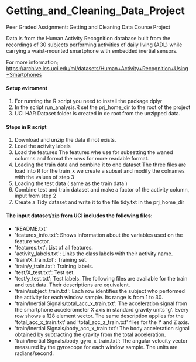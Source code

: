 # Getting_and_Cleaning_Data_Project
Peer Graded Assignment: Getting and Cleaning Data Course Project

Data is from the Human Activity Recognition database built from the recordings of 30 subjects performing activities of daily living (ADL) while carrying a waist-mounted smartphone with embedded inertial sensors.

For more information; https://archive.ics.uci.edu/ml/datasets/Human+Activity+Recognition+Using+Smartphones

#### Setup eviroment
1. For running the R script you need to install the package dplyr
2. In the script run_analysis.R set the prj_home_dir to the root of the project
3. UCI HAR Dataset folder is created in de root from the unzipped data.

#### Steps in R script

1. Download and unzip the data if not exists.
2. Load the activity labels
3. Load the features
  The features whe use for subsetting the waned columns and format the rows for more readable format.
4. Loading the train data and combine it to one dataset
  The three files are load into R for the train_x we create a subset and modify the colnames with the values of step 3
5. Loading the test data ( same as the train data )
6. Combine test and train dataset and make a factor of the activity column, input from step 2
7. Create a Tidy dataset and write it to the file tidy.txt in the prj_home_dir


####  The input dataset/zip from UCI includes the following files:
- 'README.txt'
- 'features_info.txt': Shows information about the variables used on the feature vector.
- 'features.txt': List of all features.
- 'activity_labels.txt': Links the class labels with their activity name.
- 'train/X_train.txt': Training set.
- 'train/y_train.txt': Training labels.
- 'test/X_test.txt': Test set.
- 'test/y_test.txt': Test labels.
The following files are available for the train and test data. Their descriptions are equivalent. 
- 'train/subject_train.txt': Each row identifies the subject who performed the activity for each window sample. Its range is from 1 to 30. 
- 'train/Inertial Signals/total_acc_x_train.txt': The acceleration signal from the smartphone accelerometer X axis in standard gravity units 'g'. Every row shows a 128 element vector. The same description applies for the 'total_acc_x_train.txt' and 'total_acc_z_train.txt' files for the Y and Z axis. 
- 'train/Inertial Signals/body_acc_x_train.txt': The body acceleration signal obtained by subtracting the gravity from the total acceleration. 
- 'train/Inertial Signals/body_gyro_x_train.txt': The angular velocity vector measured by the gyroscope for each window sample. The units are radians/second. 
